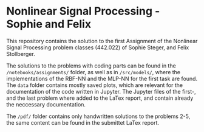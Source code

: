 # Nonlinear Signal Processing - Sophie and Felix

This repository contains the solution to the first Assignment of the Nonlinear Signal Processing problem classes (442.022) of Sophie Steger, and Felix Stollberger.

The solutions to the problems with coding parts can be found in the ```/notebooks/assignments/``` folder, as well as in ```/src/models/```, where the implementations of the RBF-NN and the MLP-NN for the first task are found. The ```data``` folder contains mostly saved plots, which are relevant for the documentation of the code written in Jupyter.  The Jupyter files of the first-, and the last problem where added to the LaTex report, and contain already the neccessary documentation.

The ```/pdf/``` folder contains only handwritten solutions to the problems 2-5, the same content can be found in the submittet LaTex report. 
